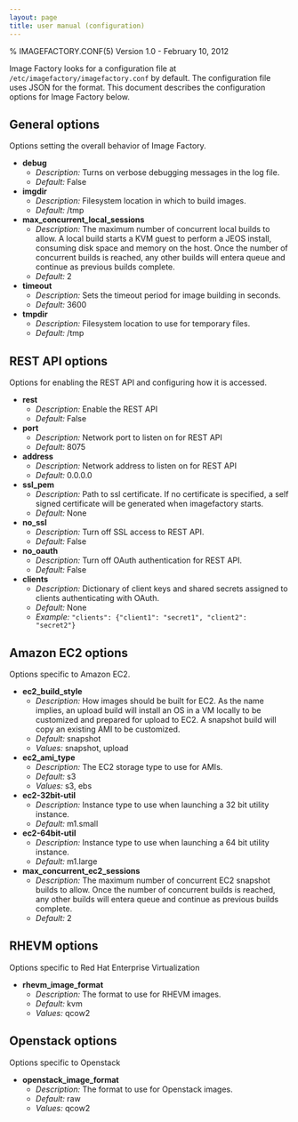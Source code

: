 ```yaml
---
layout: page
title: user manual (configuration)
---
```


% IMAGEFACTORY.CONF(5) Version 1.0 - February 10, 2012

Image Factory looks for a configuration file at `/etc/imagefactory/imagefactory.conf` by default. The configuration file uses JSON for the format. This document describes the configuration options for Image Factory below.

## General options

Options setting the overall behavior of Image Factory.

+ **debug**
    - _Description:_ Turns on verbose debugging messages in the log file.
    - _Default:_ False
+ **imgdir**
    - _Description:_ Filesystem location in which to build images.
    - _Default:_ /tmp
+ **max_concurrent_local_sessions**
    - _Description:_ The maximum number of concurrent local builds to allow. A local build starts a KVM guest to perform a JEOS install, consuming disk space and memory on the host. Once the number of concurrent builds is reached, any other builds will entera queue and continue as previous builds complete.
    - _Default:_ 2
+ **timeout**
    - _Description:_ Sets the timeout period for image building in seconds.
    - _Default:_ 3600
+ **tmpdir**
    - _Description:_ Filesystem location to use for temporary files.
    - _Default:_ /tmp

## REST API options

Options for enabling the REST API and configuring how it is accessed.

+ **rest**
    - _Description:_ Enable the REST API
    - _Default:_ False
+ **port**
    - _Description:_ Network port to listen on for REST API
    - _Default:_ 8075
+ **address**
    - _Description:_ Network address to listen on for REST API
    - _Default:_ 0.0.0.0
+ **ssl_pem**
    - _Description:_ Path to ssl certificate. If no certificate is specified, a self signed certificate will be generated when imagefactory starts.
    - _Default:_ None
+ **no_ssl**
    - _Description:_ Turn off SSL access to REST API.
    - _Default:_ False
+ **no_oauth**
    - _Description:_ Turn off OAuth authentication for REST API.
    - _Default:_ False
+ **clients**
    - _Description:_ Dictionary of client keys and shared secrets assigned to clients authenticating with OAuth.
    - _Default:_ None
    - _Example:_ `"clients": {"client1": "secret1", "client2": "secret2"}`

## Amazon EC2 options

Options specific to Amazon EC2.

+ **ec2_build_style**
    - _Description:_ How images should be built for EC2. As the name implies, an upload build will install an OS in a VM locally to be customized and prepared for upload to EC2. A snapshot build will copy an existing AMI to be customized.
    - _Default:_ snapshot
    - _Values:_ snapshot, upload
+ **ec2_ami_type**
    - _Description:_ The EC2 storage type to use for AMIs.
    - _Default:_ s3
    - _Values:_ s3, ebs
+ **ec2-32bit-util**
    - _Description:_ Instance type to use when launching a 32 bit utility instance.
    - _Default:_ m1.small
+ **ec2-64bit-util**
    - _Description:_ Instance type to use when launching a 64 bit utility instance.
    - _Default:_ m1.large
+ **max_concurrent_ec2_sessions**
    - _Description:_ The maximum number of concurrent EC2 snapshot builds to allow. Once the number of concurrent builds is reached, any other builds will entera queue and continue as previous builds complete.
    - _Default:_ 2

## RHEVM options

Options specific to Red Hat Enterprise Virtualization

+ **rhevm_image_format**
    - _Description:_ The format to use for RHEVM images.
    - _Default:_ kvm
    - _Values:_ qcow2

## Openstack options

Options specific to Openstack

+ **openstack_image_format**
    - _Description:_ The format to use for Openstack images.
    - _Default:_ raw
    - _Values:_ qcow2
